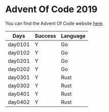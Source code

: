 # Advent Of Code 2019

You can find the Advent Of Code website [here](https://adventofcode.com/2019).

| Days    | Success | Language |
| ------- | ------- | -------- |
| day0101 | Y       | Go       |
| day0102 | Y       | Go       |
| day0201 | Y       | Go       |
| day0202 | Y       | Go       |
| day0301 | Y       | Rust     |
| day0302 | Y       | Rust     |
| day0401 | Y       | Rust     |
| day0402 | Y       | Rust     |
